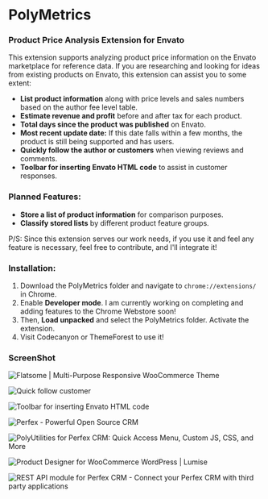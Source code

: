 # PolyMetrics
### Product Price Analysis Extension for Envato

This extension supports analyzing product price information on the Envato marketplace for reference data. If you are researching and looking for ideas from existing products on Envato, this extension can assist you to some extent:

- **List product information** along with price levels and sales numbers based on the author fee level table.
- **Estimate revenue and profit** before and after tax for each product.
- **Total days since the product was published** on Envato.
- **Most recent update date:** If this date falls within a few months, the product is still being supported and has users.
- **Quickly follow the author or customers** when viewing reviews and comments.
- **Toolbar for inserting Envato HTML code** to assist in customer responses.

### Planned Features:

- **Store a list of product information** for comparison purposes.
- **Classify stored lists** by different product feature groups.

P/S: Since this extension serves our work needs, if you use it and feel any feature is necessary, feel free to contribute, and I'll integrate it!

### Installation:

1. Download the PolyMetrics folder and navigate to `chrome://extensions/` in Chrome.
2. Enable **Developer mode**. I am currently working on completing and adding features to the Chrome Webstore soon!
3. Then, **Load unpacked** and select the PolyMetrics folder. Activate the extension.
4. Visit Codecanyon or ThemeForest to use it!

### ScreenShot
![Flatsome | Multi-Purpose Responsive WooCommerce Theme](screenshot/Flatsome-WordPress-Theme.png)

![Quick follow customer](screenshot/Follow-customers.png)

![Toolbar for inserting Envato HTML code](screenshot/ext-toolbar-comment-1.png)

![Perfex - Powerful Open Source CRM](screenshot/PerfexCRM.png)

![PolyUtilities for Perfex CRM: Quick Access Menu, Custom JS, CSS, and More](screenshot/PolyUtilities-for-PerfexCRM.png)

![Product Designer for WooCommerce WordPress | Lumise](screenshot/Product-designer-for-WooCommerce-WordPress-Lumise.png)

![REST API module for Perfex CRM - Connect your Perfex CRM with third party applications](screenshot/RestAPI-for-PerfexCRM.png)